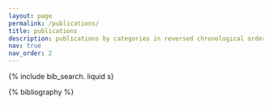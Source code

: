 ```yaml
---
layout: page
permalink: /publications/
title: publications
description: publications by categories in reversed chronological order. generated by jekyll-scholar.
nav: true
nav_order: 2
---
```


<!-- Bibsearch Feature -->

{% include bib_search. liquid s}

<div class="publications">

{% bibliography %}

</div>
